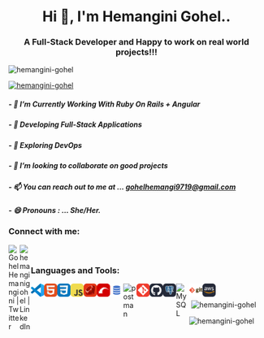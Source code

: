 <h1 align="center">Hi 👋, I'm Hemangini Gohel..</h1>
<h3 align="center">A Full-Stack Developer and Happy to work on real world projects!!!</h3>
<p align="left"> <img src="https://komarev.com/ghpvc/?username=hemangini-gohel&label=Profile%20views&color=0e75b6&style=flat" alt="hemangini-gohel" /> </p>
<p align="left"> <a href="https://github.com/ryo-ma/github-profile-trophy"><img src="https://github-profile-trophy.vercel.app/?username=hemangini-gohel" alt="hemangini-gohel"/></a> </p>

<h5>- 🔭 I’m Currently Working With Ruby On Rails + Angular</h5>
<h5>- 🌱 Developing Full-Stack Applications</h5>
<h5>- 🤔 Exploring DevOps</h5>
<h5>- 💞️ I’m looking to collaborate on good projects</h5>
<h5>- 📫 You can reach out to me at ... <a href="mailto:gohelhemangi9719@gmail.com">gohelhemangi9719@gmail.com</a></h5>
<h5>- 😄 Pronouns : ... She/Her.</h5>

<h3 align="left">Connect with me:</h3>
<p align="left">
</p>
<p align="left">
<a href="https://twitter.com/GohelHemangini" target="_blank"><img align="left" href="https://twitter.com/GohelHemangini" alt="GohelHemangini | Twitter" width="22px" src="https://cdn.jsdelivr.net/npm/simple-icons@v3/icons/twitter.svg" />
</a>
<a href="https://www.linkedin.com/in/hemanginigohel/" target="_blank"><img align="left" alt="hemanginigohel | LinkedIn" width="22px" src="https://cdn.jsdelivr.net/npm/simple-icons@v3/icons/linkedin.svg" /></a>
  
</p>
<br>
<h3 align="left">Languages and Tools:</h3>
<p>
<a href="https://code.visualstudio.com/"><img align="left" alt="Visual Studio Code" width="26px" src="https://raw.githubusercontent.com/github/explore/80688e429a7d4ef2fca1e82350fe8e3517d3494d/topics/visual-studio-code/visual-studio-code.png" /></a>
<a href="https://www.w3schools.com/html/"><img align="left" alt="HTML5" width="26px" src="https://github.com/tandpfun/skill-icons/blob/main/icons/HTML.svg" /></a>
<a href="https://www.w3schools .com/w3css/default.asp"><img align="left" alt="CSS3" width="26px" src="https://github.com/tandpfun/skill-icons/blob/main/icons/CSS.svg" /></a>
<a href="https://www.w3schools.com/js/"><img align="left" alt="JavaScript" width="26px" src="https://github.com/tandpfun/skill-icons/blob/main/icons/JavaScript.svg" /></a>
<a href="https://www.tutorialspoint.com/ruby/index.htm"><img align="left" alt="Ruby" width="26px" src="https://github.com/tandpfun/skill-icons/blob/main/icons/Ruby.svg" /></a>
<a href="https://www.tutorialspoint.com/ruby-on-rails/index.htm"><img align="left" alt="Ruby On Rails" width="26px" src="https://github.com/tandpfun/skill-icons/blob/main/icons/Rails.svg" /></a>
<a href="https://www.w3schools.com/sql/"><img align="left" alt="SQL" width="26px" src="https://raw.githubusercontent.com/github/explore/80688e429a7d4ef2fca1e82350fe8e3517d3494d/topics/sql/sql.png" /></a>

<a href="https://postman.com" target="_blank"> <img align="left" src="https://www.vectorlogo.zone/logos/getpostman/getpostman-icon.svg" alt="postman" width="26px" /> </a> 
<a href="https://git-scm.com/" target="_blank"> <img src="https://github.com/tandpfun/skill-icons/blob/main/icons/Git.svg" align="left" alt="git" width="26px" /> </a> 
<a href="https://github.com/"><img align="left" alt="GitHub" width="26px" src="https://github.com/tandpfun/skill-icons/blob/main/icons/Github-Dark.svg" /></a>
<a href="https://www.postgresqltutorial.com/"><img align="left" alt="PostgreSQL" width="26px" src="https://github.com/tandpfun/skill-icons/blob/main/icons/PostgreSQL-Dark.svg" /></a>
<a href="https://www.w3schools.com/MySQL/"><img align="left" alt="MySQL" width="26px" src="https://d1.awsstatic.com/asset-repository/products/amazon-rds/1024px-MySQL.ff87215b43fd7292af172e2a5d9b844217262571.png" /></a>
<a href="https://github.com/"><img align="left" alt="Git" width="26px" src="https://raw.githubusercontent.com/github/explore/80688e429a7d4ef2fca1e82350fe8e3517d3494d/topics/git/git.png" /></a>
<a href="https://aws.amazon.com/"><img align="left" alt="AWS" width="26px" src="https://github.com/tandpfun/skill-icons/blob/main/icons/AWS-Dark.svg" /></a>

</p>

</br>
<p>&nbsp;<img align="center" src="https://github-readme-stats.vercel.app/api?username=hemangini-gohel&show_icons=true&locale=en" alt="hemangini-gohel"/></p>
<p><img align="center" src="https://github-readme-streak-stats.herokuapp.com/?user=hemangini-gohel&" alt="hemangini-gohel"/></p>
